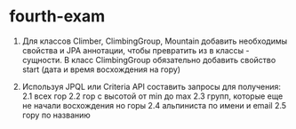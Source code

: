 # fourth-exam
1. Для классов Climber, ClimbingGroup, Mountain 
добавить необходимы свойства и JPA аннотации, чтобы превратить из в классы - сущности.
В класс ClimbingGroup обязательно добавить свойство start (дата и время восхождения на гору)

2. Используя JPQL или Criteria API составить запросы для получения:
2.1 всех гор
2.2 гор с высотой от min до max
2.3 групп, которые еще не начали восхождения но горы
2.4 альпиниста по имени и email
2.5 гору по названию
